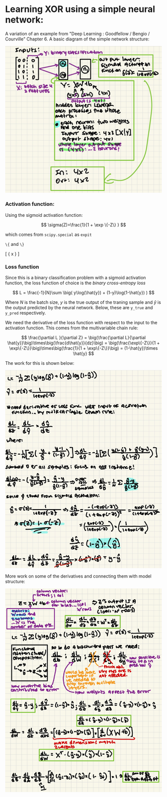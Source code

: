 # Learning XOR using a simple neural network:

A variation of an example from "Deep Learning : Goodfellow / Bengio / Courville" Chapter 6.  A basic diagram of the simple network structure:

![Basic Network Structure](readme_images/network_structure.jpeg)

### Activation function:

Using the sigmoid activation function:

$$
\sigma(Z)=\frac{1}{1 + \exp \{-Z\} }
$$

which comes from `scipy.special` as `expit`

`\{` and `\}`

\[
\{ x \}
\]




### Loss function

Since this is a  binary classification problem with a sigmoid activation function, the loss function of choice is the *binary cross-entropy loss*

$$
L = \frac{-1}{N}\sum \big( y\log(\hat{y}) + (1-y)\log(1-\hat{y})   )
$$

Where $N$ is the batch size, $y$ is the true output of the traning sample and $\hat{y}$ is the output predicted by the neural network.  Below, these are `y_true` and `y_pred` respectively.

We need the derivative of the loss function with respect to the input to the activation function.  This comes from the multivariable chain rule:

$$
\frac{\partial L }{\partial Z} = \big(\frac{\partial L}{\partial \hat{y}}\big)\times\big(\frac{d\hat{y}}{dz}\big) = 
\big(\frac{\exp\{-Z\}}{1 + \exp\{-Z\}}\big)\times\big(\frac{1}{1 + \exp\{-Z\}}\big) = (1-\hat{y})\times \hat{y}
$$

The work for this is shown below:

![Derivative Work](readme_images/derivative_work.jpg)

More work on some of the derivatives and connecting them with model structure:

![More Derivative Work](readme_images/derivative_work_2.jpg)